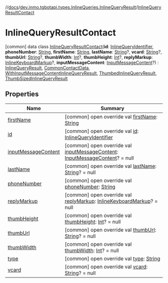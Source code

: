 //[docs](../../../index.md)/[dev.inmo.tgbotapi.types.InlineQueries.InlineQueryResult](../index.md)/[InlineQueryResultContact](index.md)



# InlineQueryResultContact  
 [common] data class [InlineQueryResultContact](index.md)(**id**: [InlineQueryIdentifier](../../dev.inmo.tgbotapi.types/index.md#%5Bdev.inmo.tgbotapi.types%2FInlineQueryIdentifier%2F%2F%2FPointingToDeclaration%2F%5D%2FClasslikes%2F625018081), **phoneNumber**: [String](https://kotlinlang.org/api/latest/jvm/stdlib/kotlin/-string/index.html), **firstName**: [String](https://kotlinlang.org/api/latest/jvm/stdlib/kotlin/-string/index.html), **lastName**: [String](https://kotlinlang.org/api/latest/jvm/stdlib/kotlin/-string/index.html)?, **vcard**: [String](https://kotlinlang.org/api/latest/jvm/stdlib/kotlin/-string/index.html)?, **thumbUrl**: [String](https://kotlinlang.org/api/latest/jvm/stdlib/kotlin/-string/index.html)?, **thumbWidth**: [Int](https://kotlinlang.org/api/latest/jvm/stdlib/kotlin/-int/index.html)?, **thumbHeight**: [Int](https://kotlinlang.org/api/latest/jvm/stdlib/kotlin/-int/index.html)?, **replyMarkup**: [InlineKeyboardMarkup](../../dev.inmo.tgbotapi.types.buttons/-inline-keyboard-markup/index.md)?, **inputMessageContent**: [InputMessageContent](../../dev.inmo.tgbotapi.types.InlineQueries.abstracts/-input-message-content/index.md)?) : [InlineQueryResult](../../dev.inmo.tgbotapi.types.InlineQueries.InlineQueryResult.abstracts/-inline-query-result/index.md), [CommonContactData](../../dev.inmo.tgbotapi.CommonAbstracts/-common-contact-data/index.md), [WithInputMessageContentInlineQueryResult](../../dev.inmo.tgbotapi.types.InlineQueries.InlineQueryResult.abstracts/-with-input-message-content-inline-query-result/index.md), [ThumbedInlineQueryResult](../../dev.inmo.tgbotapi.types.InlineQueries.InlineQueryResult.abstracts/-thumbed-inline-query-result/index.md), [ThumbSizedInlineQueryResult](../../dev.inmo.tgbotapi.types.InlineQueries.InlineQueryResult.abstracts/-thumb-sized-inline-query-result/index.md)   


## Properties  
  
|  Name |  Summary | 
|---|---|
| <a name="dev.inmo.tgbotapi.types.InlineQueries.InlineQueryResult/InlineQueryResultContact/firstName/#/PointingToDeclaration/"></a>[firstName](first-name.md)| <a name="dev.inmo.tgbotapi.types.InlineQueries.InlineQueryResult/InlineQueryResultContact/firstName/#/PointingToDeclaration/"></a> [common] open override val [firstName](first-name.md): [String](https://kotlinlang.org/api/latest/jvm/stdlib/kotlin/-string/index.html)   <br>|
| <a name="dev.inmo.tgbotapi.types.InlineQueries.InlineQueryResult/InlineQueryResultContact/id/#/PointingToDeclaration/"></a>[id](id.md)| <a name="dev.inmo.tgbotapi.types.InlineQueries.InlineQueryResult/InlineQueryResultContact/id/#/PointingToDeclaration/"></a> [common] open override val [id](id.md): [InlineQueryIdentifier](../../dev.inmo.tgbotapi.types/index.md#%5Bdev.inmo.tgbotapi.types%2FInlineQueryIdentifier%2F%2F%2FPointingToDeclaration%2F%5D%2FClasslikes%2F625018081)   <br>|
| <a name="dev.inmo.tgbotapi.types.InlineQueries.InlineQueryResult/InlineQueryResultContact/inputMessageContent/#/PointingToDeclaration/"></a>[inputMessageContent](input-message-content.md)| <a name="dev.inmo.tgbotapi.types.InlineQueries.InlineQueryResult/InlineQueryResultContact/inputMessageContent/#/PointingToDeclaration/"></a> [common] open override val [inputMessageContent](input-message-content.md): [InputMessageContent](../../dev.inmo.tgbotapi.types.InlineQueries.abstracts/-input-message-content/index.md)? = null   <br>|
| <a name="dev.inmo.tgbotapi.types.InlineQueries.InlineQueryResult/InlineQueryResultContact/lastName/#/PointingToDeclaration/"></a>[lastName](last-name.md)| <a name="dev.inmo.tgbotapi.types.InlineQueries.InlineQueryResult/InlineQueryResultContact/lastName/#/PointingToDeclaration/"></a> [common] open override val [lastName](last-name.md): [String](https://kotlinlang.org/api/latest/jvm/stdlib/kotlin/-string/index.html)? = null   <br>|
| <a name="dev.inmo.tgbotapi.types.InlineQueries.InlineQueryResult/InlineQueryResultContact/phoneNumber/#/PointingToDeclaration/"></a>[phoneNumber](phone-number.md)| <a name="dev.inmo.tgbotapi.types.InlineQueries.InlineQueryResult/InlineQueryResultContact/phoneNumber/#/PointingToDeclaration/"></a> [common] open override val [phoneNumber](phone-number.md): [String](https://kotlinlang.org/api/latest/jvm/stdlib/kotlin/-string/index.html)   <br>|
| <a name="dev.inmo.tgbotapi.types.InlineQueries.InlineQueryResult/InlineQueryResultContact/replyMarkup/#/PointingToDeclaration/"></a>[replyMarkup](reply-markup.md)| <a name="dev.inmo.tgbotapi.types.InlineQueries.InlineQueryResult/InlineQueryResultContact/replyMarkup/#/PointingToDeclaration/"></a> [common] open override val [replyMarkup](reply-markup.md): [InlineKeyboardMarkup](../../dev.inmo.tgbotapi.types.buttons/-inline-keyboard-markup/index.md)? = null   <br>|
| <a name="dev.inmo.tgbotapi.types.InlineQueries.InlineQueryResult/InlineQueryResultContact/thumbHeight/#/PointingToDeclaration/"></a>[thumbHeight](thumb-height.md)| <a name="dev.inmo.tgbotapi.types.InlineQueries.InlineQueryResult/InlineQueryResultContact/thumbHeight/#/PointingToDeclaration/"></a> [common] open override val [thumbHeight](thumb-height.md): [Int](https://kotlinlang.org/api/latest/jvm/stdlib/kotlin/-int/index.html)? = null   <br>|
| <a name="dev.inmo.tgbotapi.types.InlineQueries.InlineQueryResult/InlineQueryResultContact/thumbUrl/#/PointingToDeclaration/"></a>[thumbUrl](thumb-url.md)| <a name="dev.inmo.tgbotapi.types.InlineQueries.InlineQueryResult/InlineQueryResultContact/thumbUrl/#/PointingToDeclaration/"></a> [common] open override val [thumbUrl](thumb-url.md): [String](https://kotlinlang.org/api/latest/jvm/stdlib/kotlin/-string/index.html)? = null   <br>|
| <a name="dev.inmo.tgbotapi.types.InlineQueries.InlineQueryResult/InlineQueryResultContact/thumbWidth/#/PointingToDeclaration/"></a>[thumbWidth](thumb-width.md)| <a name="dev.inmo.tgbotapi.types.InlineQueries.InlineQueryResult/InlineQueryResultContact/thumbWidth/#/PointingToDeclaration/"></a> [common] open override val [thumbWidth](thumb-width.md): [Int](https://kotlinlang.org/api/latest/jvm/stdlib/kotlin/-int/index.html)? = null   <br>|
| <a name="dev.inmo.tgbotapi.types.InlineQueries.InlineQueryResult/InlineQueryResultContact/type/#/PointingToDeclaration/"></a>[type](type.md)| <a name="dev.inmo.tgbotapi.types.InlineQueries.InlineQueryResult/InlineQueryResultContact/type/#/PointingToDeclaration/"></a> [common] open override val [type](type.md): [String](https://kotlinlang.org/api/latest/jvm/stdlib/kotlin/-string/index.html)   <br>|
| <a name="dev.inmo.tgbotapi.types.InlineQueries.InlineQueryResult/InlineQueryResultContact/vcard/#/PointingToDeclaration/"></a>[vcard](vcard.md)| <a name="dev.inmo.tgbotapi.types.InlineQueries.InlineQueryResult/InlineQueryResultContact/vcard/#/PointingToDeclaration/"></a> [common] open override val [vcard](vcard.md): [String](https://kotlinlang.org/api/latest/jvm/stdlib/kotlin/-string/index.html)? = null   <br>|

